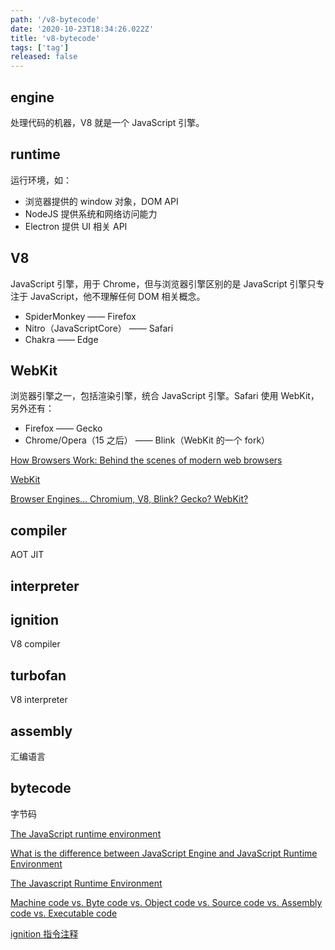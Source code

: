 ```yaml
---
path: '/v8-bytecode'
date: '2020-10-23T18:34:26.022Z'
title: 'v8-bytecode'
tags: ['tag']
released: false
---
```


## engine

处理代码的机器，V8 就是一个 JavaScript 引擎。

## runtime

运行环境，如：

- 浏览器提供的 window 对象，DOM API
- NodeJS 提供系统和网络访问能力
- Electron 提供 UI 相关 API


## V8

JavaScript 引擎，用于 Chrome，但与浏览器引擎区别的是 JavaScript 引擎只专注于 JavaScript，他不理解任何 DOM 相关概念。

- SpiderMonkey —— Firefox
- Nitro（JavaScriptCore） —— Safari
- Chakra —— Edge

## WebKit

浏览器引擎之一，包括渲染引擎，统合 JavaScript 引擎。Safari 使用 WebKit，另外还有：

- Firefox —— Gecko
- Chrome/Opera（15 之后） —— Blink（WebKit 的一个 fork）

[How Browsers Work: Behind the scenes of modern web browsers](https://www.html5rocks.com/en/tutorials/internals/howbrowserswork/#The_rendering_engine)

[WebKit](https://webkit.org/project/)

[Browser Engines… Chromium, V8, Blink? Gecko? WebKit?](https://medium.com/@jonbiro/browser-engines-chromium-v8-blink-gecko-webkit-98d6b0490968)

## compiler

AOT JIT

## interpreter

## ignition

V8 compiler

## turbofan

V8 interpreter

## assembly

汇编语言

## bytecode

字节码

[The JavaScript runtime environment](http://dolszewski.com/javascript/javascript-runtime-environment/)

[What is the difference between JavaScript Engine and JavaScript Runtime Environment](https://stackoverflow.com/questions/29027845/what-is-the-difference-between-javascript-engine-and-javascript-runtime-environm)

[The Javascript Runtime Environment](https://medium.com/@olinations/the-javascript-runtime-environment-d58fa2e60dd0)

[Machine code vs. Byte code vs. Object code vs. Source code vs. Assembly code vs. Executable code](https://medium.com/@rahul77349/machine-code-vs-byte-code-vs-object-code-vs-source-code-vs-assembly-code-812c9780f24c)

[ignition 指令注释](https://github.com/v8/v8/blob/master/src/interpreter/interpreter-generator.cc)
